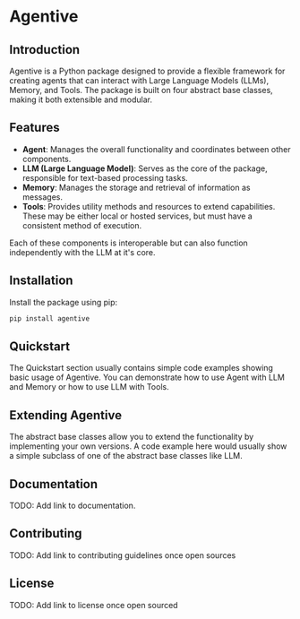 # Agentive

## Introduction

Agentive is a Python package designed to provide a flexible framework for creating agents that can interact with Large Language Models (LLMs), Memory, and Tools. The package is built on four abstract base classes, making it both extensible and modular. 

## Features

- **Agent**: Manages the overall functionality and coordinates between other components.
- **LLM (Large Language Model)**: Serves as the core of the package, responsible for text-based processing tasks.
- **Memory**: Manages the storage and retrieval of information as messages.
- **Tools**: Provides utility methods and resources to extend capabilities. These may be either local or hosted services, but must have a consistent method of execution.

Each of these components is interoperable but can also function independently with the LLM at it's core.

## Installation

Install the package using pip:

```bash
pip install agentive
```

## Quickstart

The Quickstart section usually contains simple code examples showing basic usage of Agentive. You can demonstrate how to use Agent with LLM and Memory or how to use LLM with Tools.

## Extending Agentive

The abstract base classes allow you to extend the functionality by implementing your own versions. A code example here would usually show a simple subclass of one of the abstract base classes like LLM.

## Documentation

TODO: Add link to documentation.

## Contributing

TODO: Add link to contributing guidelines once open sources

## License

TODO: Add link to license once open sourced
```